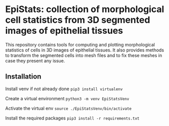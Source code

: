 # EpiStats: collection of morphological cell statistics from 3D segmented images of epithelial tissues

This repository contains tools for computing and plotting morphological statistics of cells in 3D images of epithelial tissues. It also provides methods to transform the segmented cells into mesh files and to fix these meshes in case they present any issue.

## Installation
Install venv if not already done
```pip3 install virtualenv```

Create a virtual environment
```python3 -m venv EpiStatsVenv```

Activate the virtual env
```source ./EpiStatsVenv/bin/activate```

Install the required packages
```pip3 install -r requirements.txt```

